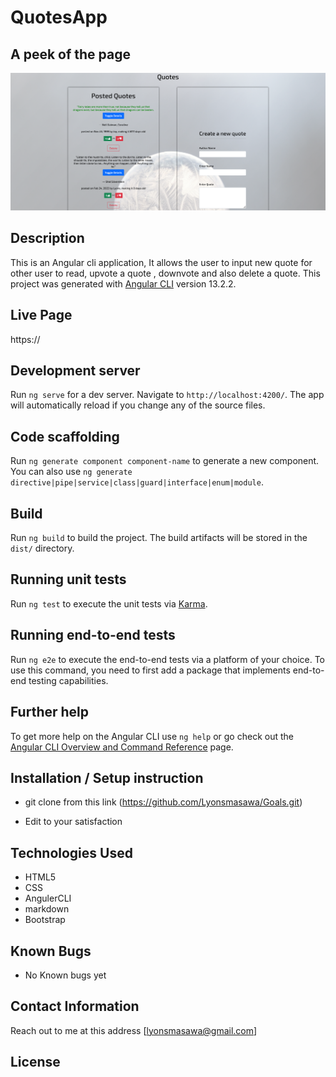 # QuotesApp

## A peek of the page
<img src="pro1.png">

## Description

This is an Angular cli application, It allows the user to input new quote for other user to read, upvote a quote , downvote and also delete a quote. 
This project was generated with [Angular CLI](https://github.com/angular/angular-cli) version 13.2.2.

## Live Page 
https://

## Development server

Run `ng serve` for a dev server. Navigate to `http://localhost:4200/`. The app will automatically reload if you change any of the source files.

## Code scaffolding

Run `ng generate component component-name` to generate a new component. You can also use `ng generate directive|pipe|service|class|guard|interface|enum|module`.

## Build

Run `ng build` to build the project. The build artifacts will be stored in the `dist/` directory.

## Running unit tests

Run `ng test` to execute the unit tests via [Karma](https://karma-runner.github.io).

## Running end-to-end tests

Run `ng e2e` to execute the end-to-end tests via a platform of your choice. To use this command, you need to first add a package that implements end-to-end testing capabilities.

## Further help

To get more help on the Angular CLI use `ng help` or go check out the [Angular CLI Overview and Command Reference](https://angular.io/cli) page.


## Installation / Setup instruction

* git clone from this link (https://github.com/Lyonsmasawa/Goals.git)

* Edit to your satisfaction

## Technologies Used

* HTML5
* CSS
* AngulerCLI
* markdown
* Bootstrap 

## Known Bugs
* No Known bugs yet

## Contact Information 

Reach out to me at this address [lyonsmasawa@gmail.com]

## License
